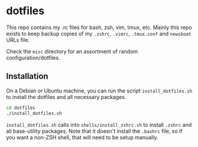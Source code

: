 # dotfiles
This repo contains my .rc files for bash, zsh, vim, tmux, etc. Mainly this repo exists to keep backup copies of my `.zshrc`, `.vimrc`, `.tmux.conf` and `newsboat` URLs file.

Check the `misc` directory for an assortment of random configuration/dotfiles.

## Installation
On a Debian or Ubuntu machine, you can run the script `install_dotfiles.sh` to install the dotfiles and all necessary packages.

```bash
cd dotfiles
./install_dotfiles.sh
```

`install_dotfiles.sh` calls into `shells/install_zshrc.sh` to install `.zshrc` and all base-utility packages. Note that it doesn't install the `.bashrc` file, so if you want a non-ZSH shell, that will need to be setup manually.
